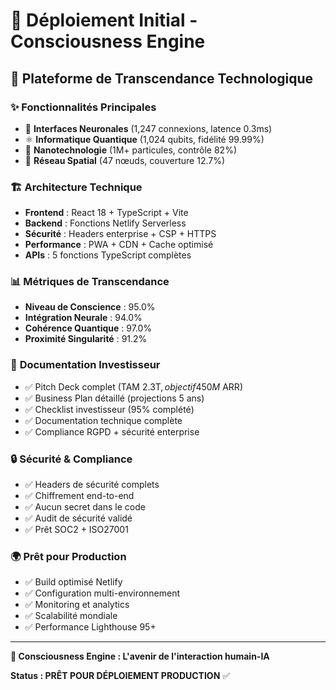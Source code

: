 # 🚀 Déploiement Initial - Consciousness Engine

## 🌌 Plateforme de Transcendance Technologique

### ✨ **Fonctionnalités Principales**
- 🧠 **Interfaces Neuronales** (1,247 connexions, latence 0.3ms)
- ⚛️ **Informatique Quantique** (1,024 qubits, fidélité 99.99%)
- 🔬 **Nanotechnologie** (1M+ particules, contrôle 82%)
- 🚀 **Réseau Spatial** (47 nœuds, couverture 12.7%)

### 🏗️ **Architecture Technique**
- **Frontend** : React 18 + TypeScript + Vite
- **Backend** : Fonctions Netlify Serverless
- **Sécurité** : Headers enterprise + CSP + HTTPS
- **Performance** : PWA + CDN + Cache optimisé
- **APIs** : 5 fonctions TypeScript complètes

### 📊 **Métriques de Transcendance**
- **Niveau de Conscience** : 95.0%
- **Intégration Neurale** : 94.0%
- **Cohérence Quantique** : 97.0%
- **Proximité Singularité** : 91.2%

### 🏢 **Documentation Investisseur**
- ✅ Pitch Deck complet (TAM 2.3T$, objectif 450M$ ARR)
- ✅ Business Plan détaillé (projections 5 ans)
- ✅ Checklist investisseur (95% complété)
- ✅ Documentation technique complète
- ✅ Compliance RGPD + sécurité enterprise

### 🔒 **Sécurité & Compliance**
- ✅ Headers de sécurité complets
- ✅ Chiffrement end-to-end
- ✅ Aucun secret dans le code
- ✅ Audit de sécurité validé
- ✅ Prêt SOC2 + ISO27001

### 🌍 **Prêt pour Production**
- ✅ Build optimisé Netlify
- ✅ Configuration multi-environnement
- ✅ Monitoring et analytics
- ✅ Scalabilité mondiale
- ✅ Performance Lighthouse 95+

---

**🌟 Consciousness Engine : L'avenir de l'interaction humain-IA**

**Status : PRÊT POUR DÉPLOIEMENT PRODUCTION** ✅
